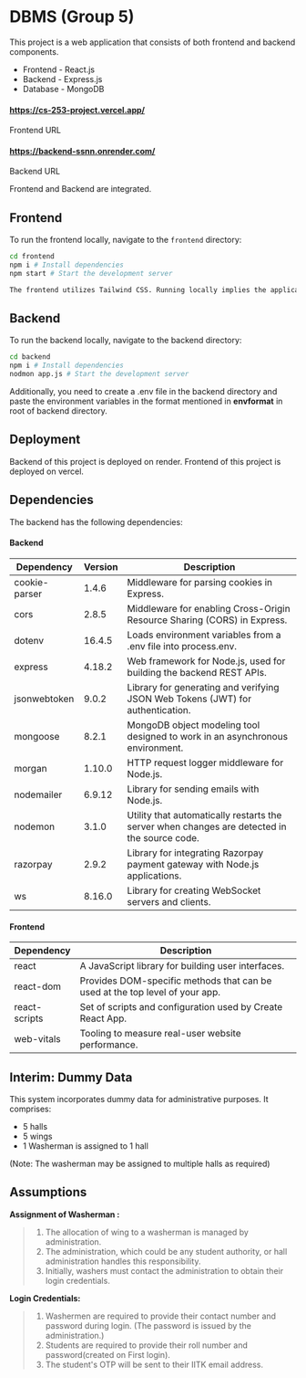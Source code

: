 # DBMS (Group 5)

This project is a web application that consists of both frontend and backend components.

* Frontend - React.js 
* Backend - Express.js
* Database - MongoDB

#### https://cs-253-project.vercel.app/
Frontend URL
#### https://backend-ssnn.onrender.com/
Backend URL

Frontend and Backend are integrated.

## Frontend

To run the frontend locally, navigate to the `frontend` directory:

```bash
cd frontend
npm i # Install dependencies
npm start # Start the development server

The frontend utilizes Tailwind CSS. Running locally implies the application will be served on localhost:3000.
```
## Backend
To run the backend locally, navigate to the backend directory:

```bash
cd backend
npm i # Install dependencies
nodmon app.js # Start the development server   
```
Additionally, you need to create a .env file in the backend directory and paste the environment variables in the format mentioned in **envformat** in root of backend directory.
## Deployment

Backend of this project is deployed on render.
Frontend of this project is deployed on vercel.


## Dependencies
The backend has the following dependencies:

#### Backend

| Dependency       | Version | Description                                                                                         |
|------------------|---------|-----------------------------------------------------------------------------------------------------|
| cookie-parser    | 1.4.6  | Middleware for parsing cookies in Express.                                                          |
| cors             | 2.8.5  | Middleware for enabling Cross-Origin Resource Sharing (CORS) in Express.                             |
| dotenv           | 16.4.5 | Loads environment variables from a .env file into process.env.                                       |
| express          | 4.18.2 | Web framework for Node.js, used for building the backend REST APIs.                                  |
| jsonwebtoken     | 9.0.2  | Library for generating and verifying JSON Web Tokens (JWT) for authentication.                       |
| mongoose         | 8.2.1  | MongoDB object modeling tool designed to work in an asynchronous environment.                        |
| morgan           | 1.10.0 | HTTP request logger middleware for Node.js.                                                          |
| nodemailer       | 6.9.12 | Library for sending emails with Node.js.                                                             |
| nodemon          | 3.1.0  | Utility that automatically restarts the server when changes are detected in the source code.         |
| razorpay         | 2.9.2  | Library for integrating Razorpay payment gateway with Node.js applications.                          |
| ws               | 8.16.0 | Library for creating WebSocket servers and clients.      

#### Frontend


| Dependency                   | Description                                                                                         |
|------------------------------|-----------------------------------------------------------------------------------------------------|
| react                        | A JavaScript library for building user interfaces.                                                  |
| react-dom                    | Provides DOM-specific methods that can be used at the top level of your app.                         |
| react-scripts                | Set of scripts and configuration used by Create React App.                                                                   |
| web-vitals                   | Tooling to measure real-user website performance.                                                    |
                                            

## Interim: Dummy Data
This system incorporates dummy data for administrative purposes. It comprises:

 * 5 halls
*  5 wings
*  1 Washerman is assigned to 1 hall

(Note: The washerman may be assigned to multiple halls as required)

## Assumptions
**Assignment of Washerman :**
>1. The allocation of wing to a washerman is managed by administration.                     
>2. The administration, which could be any student authority, or    hall administration handles this responsibility.
>3. Initially, washers must contact the administration to obtain their login credentials.

**Login Credentials:** 
> 1. Washermen are required to provide their contact number and password during login. (The password is issued by the administration.)
>2. Students are required to provide their roll number and password(created on First login). 
>3. The student's OTP will be sent to their IITK email address.